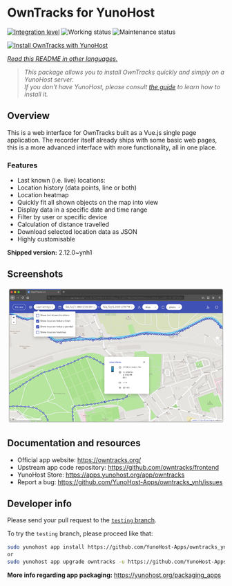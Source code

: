 <!--
N.B.: This README was automatically generated by <https://github.com/YunoHost/apps/tree/master/tools/readme_generator>
It shall NOT be edited by hand.
-->

# OwnTracks for YunoHost

[![Integration level](https://dash.yunohost.org/integration/owntracks.svg)](https://dash.yunohost.org/appci/app/owntracks) ![Working status](https://ci-apps.yunohost.org/ci/badges/owntracks.status.svg) ![Maintenance status](https://ci-apps.yunohost.org/ci/badges/owntracks.maintain.svg)

[![Install OwnTracks with YunoHost](https://install-app.yunohost.org/install-with-yunohost.svg)](https://install-app.yunohost.org/?app=owntracks)

*[Read this README in other languages.](./ALL_README.md)*

> *This package allows you to install OwnTracks quickly and simply on a YunoHost server.*  
> *If you don't have YunoHost, please consult [the guide](https://yunohost.org/install) to learn how to install it.*

## Overview

This is a web interface for OwnTracks built as a Vue.js single page application. The recorder itself already ships with some basic web pages, this is a more advanced interface with more functionality, all in one place.

### Features

- Last known (i.e. live) locations:
- Location history (data points, line or both)
- Location heatmap
- Quickly fit all shown objects on the map into view
- Display data in a specific date and time range
- Filter by user or specific device
- Calculation of distance travelled
- Download selected location data as JSON
- Highly customisable


**Shipped version:** 2.12.0~ynh1

## Screenshots

![Screenshot of OwnTracks](./doc/screenshots/screenshot.png)

## Documentation and resources

- Official app website: <https://owntracks.org/>
- Upstream app code repository: <https://github.com/owntracks/frontend>
- YunoHost Store: <https://apps.yunohost.org/app/owntracks>
- Report a bug: <https://github.com/YunoHost-Apps/owntracks_ynh/issues>

## Developer info

Please send your pull request to the [`testing` branch](https://github.com/YunoHost-Apps/owntracks_ynh/tree/testing).

To try the `testing` branch, please proceed like that:

```bash
sudo yunohost app install https://github.com/YunoHost-Apps/owntracks_ynh/tree/testing --debug
or
sudo yunohost app upgrade owntracks -u https://github.com/YunoHost-Apps/owntracks_ynh/tree/testing --debug
```

**More info regarding app packaging:** <https://yunohost.org/packaging_apps>
